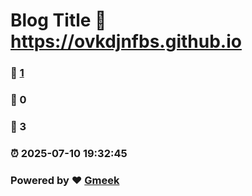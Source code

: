 # Blog Title :link: https://ovkdjnfbs.github.io 
### :page_facing_up: [1](https://ovkdjnfbs.github.io/tag.html) 
### :speech_balloon: 0 
### :hibiscus: 3 
### :alarm_clock: 2025-07-10 19:32:45 
### Powered by :heart: [Gmeek](https://github.com/Meekdai/Gmeek)
